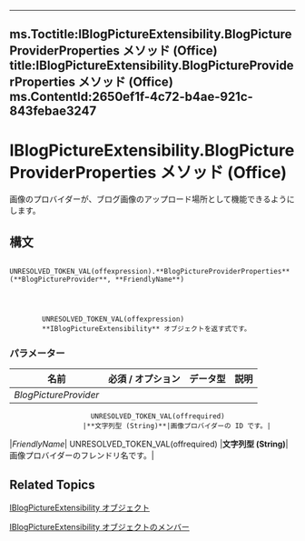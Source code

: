 

---
ms.Toctitle:IBlogPictureExtensibility.BlogPictureProviderProperties メソッド (Office)
title:IBlogPictureExtensibility.BlogPictureProviderProperties メソッド (Office)
ms.ContentId:2650ef1f-4c72-b4ae-921c-843febae3247
---
# IBlogPictureExtensibility.BlogPictureProviderProperties メソッド (Office)




画像のプロバイダーが、ブログ画像のアップロード場所として機能できるようにします。

## 構文

            UNRESOLVED_TOKEN_VAL(offexpression).**BlogPictureProviderProperties**(**BlogPictureProvider**, **FriendlyName**)




            UNRESOLVED_TOKEN_VAL(offexpression)
            **IBlogPictureExtensibility** オブジェクトを返す式です。

### パラメーター

|**名前**|**必須 / オプション**|**データ型**|**説明**|
|---|---|---|---|
|*BlogPictureProvider*|
                        UNRESOLVED_TOKEN_VAL(offrequired)
                      |**文字列型 (String)**|画像プロバイダーの ID です。|
|*FriendlyName*|
                        UNRESOLVED_TOKEN_VAL(offrequired)
                      |**文字列型 (String)**|画像プロバイダーのフレンドリ名です。|





## Related Topics

[IBlogPictureExtensibility オブジェクト](07cedf63-0c59-5c5e-25df-1d627db89cbe.md)

[IBlogPictureExtensibility オブジェクトのメンバー](29f8fdcc-669f-95db-3cc9-bfdd26fb9a7d.md)




